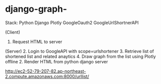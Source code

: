 # django-graph-
Stack: Python Django Plotly GoogleOauth2 GoogleUrlShortnerAPI

(Client)
1. Request HTML to server

(Server)
2. Login to GoogleAPI with scope=urlshortener
3. Retrieve list of shortened list and related anaytics
4. Draw graph from the list using Plotly offline
2. Render HTML from python django server


http://ec2-52-79-207-82.ap-northeast-2.compute.amazonaws.com:8000/urllist/
